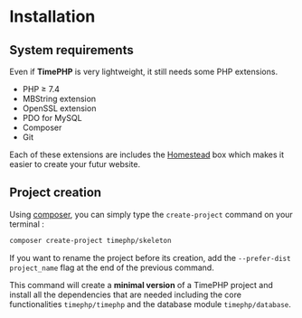 # Installation

## System requirements

Even if **TimePHP** is very lightweight, it still needs some PHP extensions.

- PHP &ge; 7.4
- MBString extension
- OpenSSL extension
- PDO for MySQL
- Composer
- Git

Each of these extensions are includes  the [Homestead](https://laravel.com/docs/8.x/homestead) box which makes it easier to create your futur website.

## Project creation

Using [composer](https://getcomposer.org/), you can simply type the `create-project` command on your terminal : 

```bash
composer create-project timephp/skeleton
```

If you want to rename the project before its creation, add the `--prefer-dist project_name` flag at the end of the previous command.

This command will create a **minimal version** of a TimePHP project and install all the dependencies that are needed including the core functionalities `timephp/timephp` and the database module `timephp/database`.
